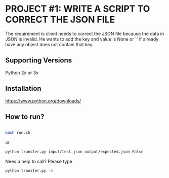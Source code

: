 # PROJECT #1: WRITE A SCRIPT TO CORRECT THE JSON FILE

The requirement is client needs to correct the JSON file because the data in JSON is invalid. He wants to add the key and value is None or '' if already have any object does not contain that key.

## Supporting Versions

Python 2x or 3x

## Installation

https://www.python.org/downloads/

## How to run?

```bash

bash run.sh

```

or 

```bash
python transfer.py input/test.json output/expected.json False
```

Need a help to call? Please type

```bash
python transfer.py -h
```
